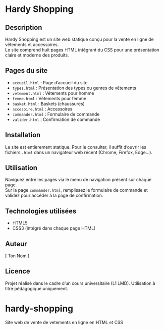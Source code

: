 # Hardy Shopping

## Description
Hardy Shopping est un site web statique conçu pour la vente en ligne de vêtements et accessoires.  
Le site comprend huit pages HTML intégrant du CSS pour une présentation claire et moderne des produits.

## Pages du site
- `accueil.html` : Page d’accueil du site  
- `types.html` : Présentation des types ou genres de vêtements  
- `vetement.html` : Vêtements pour homme  
- `femme.html` : Vêtements pour femme  
- `basket.html` : Baskets (chaussures)  
- `accesoire.html` : Accessoires  
- `commander.html` : Formulaire de commande  
- `valider.html` : Confirmation de commande  

## Installation
Le site est entièrement statique. Pour le consulter, il suffit d’ouvrir les fichiers `.html` dans un navigateur web récent (Chrome, Firefox, Edge…).

## Utilisation
Naviguez entre les pages via le menu de navigation présent sur chaque page.  
Sur la page `commander.html`, remplissez le formulaire de commande et validez pour accéder à la page de confirmation.

## Technologies utilisées
- HTML5  
- CSS3 (intégré dans chaque page HTML)

## Auteur
[ Ton Nom ]

## Licence
Projet réalisé dans le cadre d’un cours universitaire (L1 LMD). Utilisation à titre pédagogique uniquement.

# hardy-shopping
Site web de vente de vetements en ligne en HTML et CSS

